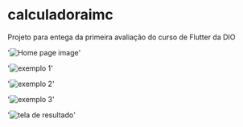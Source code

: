 # calculadoraimc

Projeto para entega da primeira avaliação do curso de Flutter da DIO

'![Home page image](screenshots/1.png)'

'![exemplo 1](screenshots/2.png)'

'![exemplo 2](screenshots/3.png)'

'![exemplo 3](screenshots/4.png)'

'![tela de resultado](screenshots/5.png)'